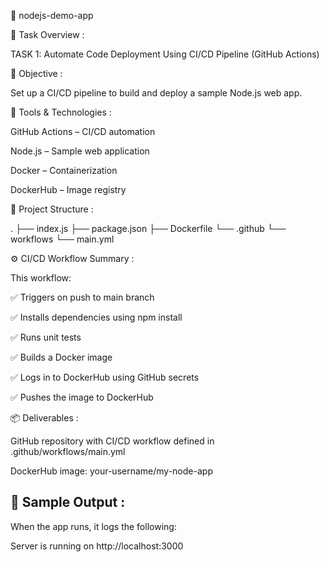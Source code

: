 🚀 nodejs-demo-app

📌 Task Overview :

TASK 1: Automate Code Deployment Using CI/CD Pipeline (GitHub Actions)

🎯 Objective :

Set up a CI/CD pipeline to build and deploy a sample Node.js web app.

🧰 Tools & Technologies :

GitHub Actions – CI/CD automation

Node.js – Sample web application

Docker – Containerization

DockerHub – Image registry

📁 Project Structure :

.
├── index.js
├── package.json
├── Dockerfile
└── .github
    └── workflows
        └── main.yml

⚙️ CI/CD Workflow Summary :

This workflow:

✅ Triggers on push to main branch

✅ Installs dependencies using npm install

✅ Runs unit tests

✅ Builds a Docker image

✅ Logs in to DockerHub using GitHub secrets

✅ Pushes the image to DockerHub


📦 Deliverables :

GitHub repository with CI/CD workflow defined in .github/workflows/main.yml

DockerHub image: your-username/my-node-app

## 🧪 Sample Output :

When the app runs, it logs the following:

Server is running on http://localhost:3000
